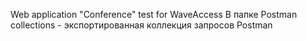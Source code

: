 Web application "Conference" test for WaveAccess В папке Postman collections - экспортированная коллекция запросов Postman
